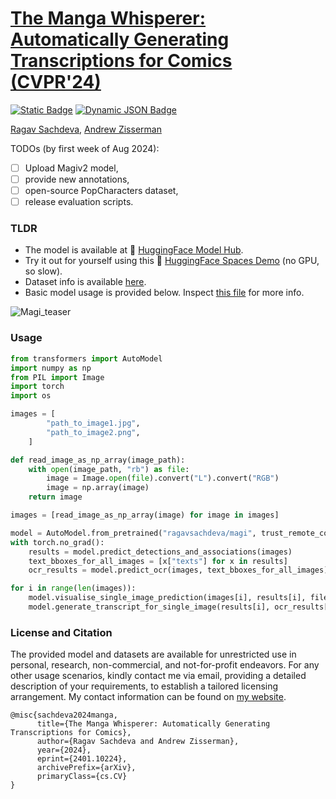 # [The Manga Whisperer: Automatically Generating Transcriptions for Comics (CVPR'24)](http://arxiv.org/abs/2401.10224)

[![Static Badge](https://img.shields.io/badge/arXiv-2401.10224-blue)](http://arxiv.org/abs/2401.10224)
[![Dynamic JSON Badge](https://img.shields.io/badge/dynamic/json?url=https%3A%2F%2Fhuggingface.co%2Fapi%2Fmodels%2Fragavsachdeva%2Fmagi%3Fexpand%255B%255D%3Ddownloads%26expand%255B%255D%3DdownloadsAllTime&query=%24.downloadsAllTime&label=%F0%9F%A4%97%20Downloads)](https://huggingface.co/ragavsachdeva/magi)

[Ragav Sachdeva](https://ragavsachdeva.github.io/), [Andrew Zisserman](https://scholar.google.com/citations?hl=en&user=UZ5wscMAAAAJ)

TODOs (by first week of Aug 2024): 
- [ ] Upload Magiv2 model,
- [ ] provide new annotations,
- [ ] open-source PopCharacters dataset,
- [ ] release evaluation scripts.

### TLDR
- The model is available at 🤗 [HuggingFace Model Hub](https://huggingface.co/ragavsachdeva/magi).
- Try it out for yourself using this 🤗 [HuggingFace Spaces Demo](https://huggingface.co/spaces/ragavsachdeva/the-manga-whisperer/) (no GPU, so slow).
- Dataset info is available [here](datasets/).
- Basic model usage is provided below. Inspect [this file](https://huggingface.co/ragavsachdeva/magi/blob/main/modelling_magi.py) for more info.

![Magi_teaser](https://github.com/ragavsachdeva/magi/assets/26804893/0a6d44bc-12ef-4545-ab9b-577c77bdfd8a)


### Usage
```python
from transformers import AutoModel
import numpy as np
from PIL import Image
import torch
import os

images = [
        "path_to_image1.jpg",
        "path_to_image2.png",
    ]

def read_image_as_np_array(image_path):
    with open(image_path, "rb") as file:
        image = Image.open(file).convert("L").convert("RGB")
        image = np.array(image)
    return image

images = [read_image_as_np_array(image) for image in images]

model = AutoModel.from_pretrained("ragavsachdeva/magi", trust_remote_code=True).cuda()
with torch.no_grad():
    results = model.predict_detections_and_associations(images)
    text_bboxes_for_all_images = [x["texts"] for x in results]
    ocr_results = model.predict_ocr(images, text_bboxes_for_all_images)

for i in range(len(images)):
    model.visualise_single_image_prediction(images[i], results[i], filename=f"image_{i}.png")
    model.generate_transcript_for_single_image(results[i], ocr_results[i], filename=f"transcript_{i}.txt")
```

### License and Citation
The provided model and datasets are available for unrestricted use in personal, research, non-commercial, and not-for-profit endeavors. For any other usage scenarios, kindly contact me via email, providing a detailed description of your requirements, to establish a tailored licensing arrangement. My contact information can be found on [my website](https://ragavsachdeva.github.io/).

```
@misc{sachdeva2024manga,
      title={The Manga Whisperer: Automatically Generating Transcriptions for Comics}, 
      author={Ragav Sachdeva and Andrew Zisserman},
      year={2024},
      eprint={2401.10224},
      archivePrefix={arXiv},
      primaryClass={cs.CV}
}
```
